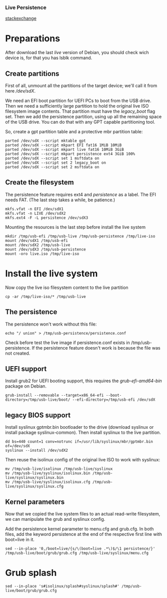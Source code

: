 ### Live Persistence
[stackexchange](https://unix.stackexchange.com/questions/382817/uefi-bios-bootable-live-debian-stretch-amd64-with-persistence)

# Preparations

After download the last *live* version of Debian, you should check
wich device is, for that you has lsblk command.

## Create partitions

First of all, unmount all the partitions of the target device; we'll
call it from here */dev/sdX*.

We need an EFI boot partition for UEFI PCs to boot from the USB drive.
Then we need a sufficiently large partition to hold the original live ISO 
filesystem image contents. That partition must have the *legacy_boot* flag set.
Then we add the persistence partition, using up all the remaining space
of the USB drive. You can do that with any GPT capable partitioning tool.

So, create a gpt partition table and a protective mbr partition table:
```
parted /dev/sdX --script mktable gpt
parted /dev/sdX --script mkpart EFI fat16 1MiB 10MiB
parted /dev/sdX --script mkpart live fat16 10MiB 3GiB
parted /dev/sdX --script mkpart persistence ext4 3GiB 100%
parted /dev/sdX --script set 1 msftdata on
parted /dev/sdX --script set 2 legacy_boot on
parted /dev/sdX --script set 2 msftdata on
```

## Create the filesystem

The persistence feature requires ext4 and *persistence* as a label.
The EFI needs FAT. (The last step takes a while, be patience.)
```
mkfs.vfat -n EFI /dev/sdX1
mkfs.vfat -n LIVE /dev/sdX2
mkfs.ext4 -F -L persistence /dev/sdX3
```

Mounting the resources is the last step before install the live system
```
mkdir /tmp/usb-efi /tmp/usb-live /tmp/usb-persistence /tmp/live-iso
mount /dev/sdX1 /tmp/usb-efi
mount /dev/sdX2 /tmp/usb-live
mount /dev/sdX3 /tmp/usb-persistence
mount -oro live.iso /tmp/live-iso
```

# Install the live system

Now copy the live iso filesystem content to the live partition
```
cp -ar /tmp/live-iso/* /tmp/usb-live
```

## The persistence

The persistence won't work without this file:
```
echo "/ union" > /tmp/usb-persistence/persistence.conf
```

Check before test the live image if persistence.conf exists
in /tmp/usb-persistence. If the persistence feature doesn't work is
because the file was not created.

## UEFI support

Install grub2 for UEFI booting support, this requires the *grub-efi-amd64-bin*
package on Debian.
```
grub-install --removable --target=x86_64-efi --boot-directory=/tmp/usb-live/boot/ --efi-directory=/tmp/usb-efi /dev/sdX
```

## legacy BIOS support

Install syslinux gptmbr.bin bootloader to the drive (download syslinux or 
install package syslinux-common). Then install syslinux to the live partition.
```
dd bs=440 count=1 conv=notrunc if=/usr/lib/syslinux/mbr/gptmbr.bin of=/dev/sdX
syslinux --install /dev/sdX2
```

Then reuse the isolinux config of the original live ISO to work with syslinux:
```
mv /tmp/usb-live/isolinux /tmp/usb-live/syslinux
mv /tmp/usb-live/syslinux/isolinux.bin /tmp/usb-live/syslinux/syslinux.bin
mv /tmp/usb-live/syslinux/isolinux.cfg /tmp/usb-live/syslinux/syslinux.cfg
```

## Kernel parameters

Now that we copied the live system files to an actual read-write filesystem,
we can manipulate the grub and syslinux config.

Add the persistence kernel parameter to menu.cfg and grub.cfg. In both files,
add the keyword persistence at the end of the respective first line with boot=live in it.
```
sed --in-place '0,/boot=live/{s/\(boot=live .*\)$/\1 persistence/}' /tmp/usb-live/boot/grub/grub.cfg /tmp/usb-live/syslinux/menu.cfg
```

# Grub splash

```
sed --in-place 's#isolinux/splash#syslinux/splash#' /tmp/usb-live/boot/grub/grub.cfg
```
